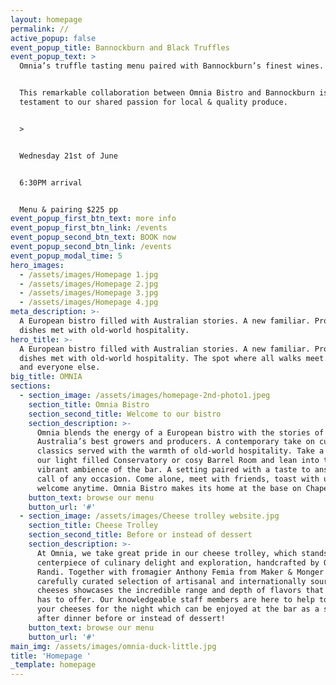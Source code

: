 ```yaml
---
layout: homepage
permalink: //
active_popup: false
event_popup_title: Bannockburn and Black Truffles
event_popup_text: >
  Omnia’s truffle tasting menu paired with Bannockburn’s finest wines.


  This remarkable collaboration between Omnia Bistro and Bannockburn is a
  testament to our shared passion for local & quality produce.


  >


  Wednesday 21st of June


  6:30PM arrival


  Menu & pairing $225 pp
event_popup_first_btn_text: more info
event_popup_first_btn_link: /events
event_popup_second_btn_text: BOOK now
event_popup_second_btn_link: /events
event_popup_modal_time: 5
hero_images:
  - /assets/images/Homepage 1.jpg
  - /assets/images/Homepage 2.jpg
  - /assets/images/Homepage 3.jpg
  - /assets/images/Homepage 4.jpg
meta_description: >-
  A European bistro filled with Australian stories. A new familiar. Produce led
  dishes met with old-world hospitality.
hero_title: >-
  A European bistro filled with Australian stories. A new familiar. Produce led
  dishes met with old-world hospitality. The spot where all walks meet. For you
  and everyone else.
big_title: OMNIA
sections:
  - section_image: /assets/images/homepage-2nd-photo1.jpeg
    section_title: Omnia Bistro
    section_second_title: Welcome to our bistro
    section_description: >-
      Omnia blends the energy of a European bistro with the stories of
      Australia’s best growers and producers. A contemporary take on culinary
      classics served with the warmth of old-world hospitality. Take a seat in
      our light filled Conservatory or cosy Barrel Room and lean into the
      vibrant ambience of the bar. A setting paired with a taste to answer the
      call of any occasion. Come alone, meet with friends, toast with us. You’re
      welcome anytime. Omnia Bistro makes its home at the base on Chapel Street.
    button_text: browse our menu
    button_url: '#'
  - section_image: /assets/images/Cheese trolley website.jpg
    section_title: Cheese Trolley
    section_second_title: Before or instead of dessert
    section_description: >-
      At Omnia, we take great pride in our cheese trolley, which stands as a
      centerpiece of culinary delight and exploration, handcrafted by Orio
      Randi. Together with fromagier Anthony Femia from Maker & Monger we have a
      carefully curated selection of artisanal and internationally sourced
      cheeses showcases the incredible range and depth of flavors that cheese
      has to offer. Our knowledgeable staff members are here to help to select
      your cheeses for the night which can be enjoyed at the bar as a snack or
      after dinner before or instead of dessert! 
    button_text: browse our menu
    button_url: '#'
main_img: /assets/images/omnia-duck-little.jpg
title: 'Homepage '
_template: homepage
---
```




